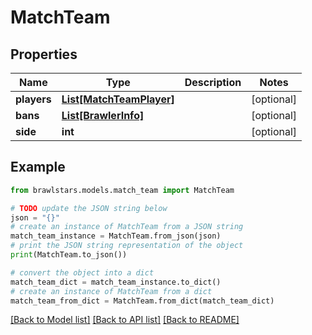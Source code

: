 # MatchTeam


## Properties

Name | Type | Description | Notes
------------ | ------------- | ------------- | -------------
**players** | [**List[MatchTeamPlayer]**](MatchTeamPlayer.md) |  | [optional] 
**bans** | [**List[BrawlerInfo]**](BrawlerInfo.md) |  | [optional] 
**side** | **int** |  | [optional] 

## Example

```python
from brawlstars.models.match_team import MatchTeam

# TODO update the JSON string below
json = "{}"
# create an instance of MatchTeam from a JSON string
match_team_instance = MatchTeam.from_json(json)
# print the JSON string representation of the object
print(MatchTeam.to_json())

# convert the object into a dict
match_team_dict = match_team_instance.to_dict()
# create an instance of MatchTeam from a dict
match_team_from_dict = MatchTeam.from_dict(match_team_dict)
```
[[Back to Model list]](../README.md#documentation-for-models) [[Back to API list]](../README.md#documentation-for-api-endpoints) [[Back to README]](../README.md)



